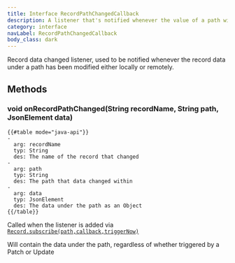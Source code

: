 ```yaml
---
title: Interface RecordPathChangedCallback
description: A listener that's notified whenever the value of a path within a record changes
category: interface
navLabel: RecordPathChangedCallback
body_class: dark
---
```


Record data changed listener, used to be notified whenever the record data under a path has been modified either locally or remotely.

## Methods

### void onRecordPathChanged(String recordName, String path, JsonElement data)


```
{{#table mode="java-api"}}
-
  arg: recordName
  typ: String
  des: The name of the record that changed
-
  arg: path
  typ: String
  des: The path that data changed within
-
  arg: data
  typ: JsonElement
  des: The data under the path as an Object
{{/table}}
```

Called when the listener is added via <a href="./Record#subscribe(path,callback,triggerNow)"><code>Record.subscribe(path,callback,triggerNow)</code></a>

Will contain the data under the path, regardless of whether triggered by a Patch or Update